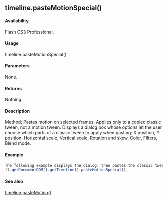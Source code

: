 ## timeline.pasteMotionSpecial()

#### Availability

Flash CS3 Professional.

#### Usage

timeline.pasteMotionSpecial()

#### Parameters

None.

#### Returns

Nothing.

#### Description

Method; Pastes motion on selected frames. Applies only to a copied classic tween, not a motion tween. Displays a dialog box whose options let the user choose which parts of a classic tween to apply when pasting: X position, Y position, Horizontal scale, Vertical scale, Rotation and skew, Color, Filters, Blend mode.

#### Example

```javascript
The following example displays the dialog, then pastes the classic tween to the selected frames:
fl.getDocumentDOM().getTimeline().pasteMotionSpecial();

```
#### See also

[timeline.pasteMotion()](#_bookmark1071)
